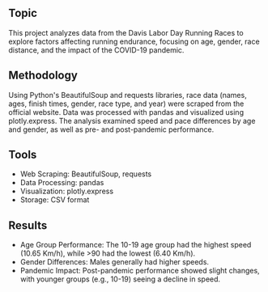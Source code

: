 ## Topic
This project analyzes data from the Davis Labor Day Running Races to explore factors affecting running endurance, focusing on age, gender, race distance, and the impact of the COVID-19 pandemic.

## Methodology
Using Python's BeautifulSoup and requests libraries, race data (names, ages, finish times, gender, race type, and year) were scraped from the official website. Data was processed with pandas and visualized using plotly.express. The analysis examined speed and pace differences by age and gender, as well as pre- and post-pandemic performance.

## Tools
- Web Scraping: BeautifulSoup, requests
- Data Processing: pandas
- Visualization: plotly.express
- Storage: CSV format

## Results
- Age Group Performance: The 10-19 age group had the highest speed (10.65 Km/h), while >90 had the lowest (6.40 Km/h).
- Gender Differences: Males generally had higher speeds.
- Pandemic Impact: Post-pandemic performance showed slight changes, with younger groups (e.g., 10-19) seeing a decline in speed.
